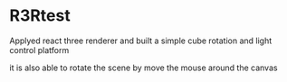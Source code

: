 # R3Rtest
Applyed react three renderer and built a simple cube rotation and light control platform

it is also able to rotate the scene by move the mouse around the canvas
